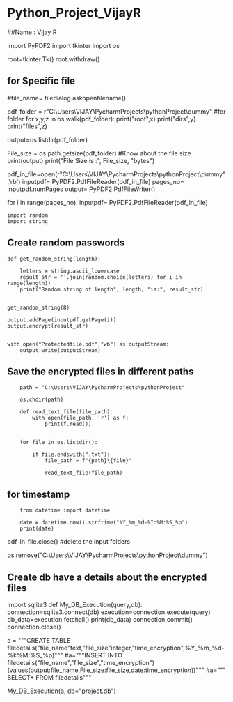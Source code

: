 # Python_Project_VijayR
##Name : Vijay R

import PyPDF2
import tkinter
import os

root=tkinter.Tk()
root.withdraw()

## for Specific file

#file_name= filedialog.askopenfilename()

pdf_folder = r"C:\Users\VIJAY\PycharmProjects\pythonProject\dummy"  #for folder
for x,y,z in os.walk(pdf_folder):
    print("root",x)
    print("dirs",y)
    print("files",z)

output=os.listdir(pdf_folder)

File_size = os.path.getsize(pdf_folder)  #Know about the file size
print(output)
print("File Size is :", File_size, "bytes")

pdf_in_file=open(r"C:\Users\VIJAY\PycharmProjects\pythonProject\dummy",'rb')
inputpdf= PyPDF2.PdfFileReader(pdf_in_file)
pages_no= inputpdf.numPages
output= PyPDF2.PdfFileWriter()

for i in range(pages_no):
    inputpdf= PyPDF2.PdfFileReader(pdf_in_file)

    import random
    import string

## Create random passwords

    def get_random_string(length):

        letters = string.ascii_lowercase
        result_str = ''.join(random.choice(letters) for i in range(length))
        print("Random string of length", length, "is:", result_str)


    get_random_string(8)

    output.addPage(inputpdf.getPage(i))
    output.encrypt(result_str)


    with open("Protectedfile.pdf","wb") as outputStream:
        output.write(outputStream)

## Save the encrypted files in different paths

        path = "C:\Users\VIJAY\PycharmProjects\pythonProject"

        os.chdir(path)

        def read_text_file(file_path):
            with open(file_path, 'r') as f:
                print(f.read())


        for file in os.listdir():

            if file.endswith(".txt"):
                file_path = f"{path}\{file}"

                read_text_file(file_path)

## for timestamp

        from datetime import datetime

        date = datetime.now().strftime("%Y_%m_%d-%I:%M:%S_%p")
        print(date)


pdf_in_file.close()
#delete the input folders

os.remove("C:\Users\VIJAY\PycharmProjects\pythonProject\dummy")


## Create db have a details about the encrypted files

import sqlite3
def My_DB_Execution(query,db):
    connection=sqlite3.connect(db)
    execution=connection.execute(query)
    db_data=execution.fetchall()
    print(db_data)
    connection.commit()
    connection.close()

a = """CREATE TABLE filedetails("file_name"text,"file_size"integer,"time_encryption",%Y_%m_%d-%I:%M:%S_%p)"""
#a="""INSERT INTO filedetails("file_name","file_size","time_encryption")(values(output:file_name,File_size:file_size,date:time_encryption))"""
#a=""" SELECT* FROM filedetails"""

My_DB_Execution(a, db="project.db")

